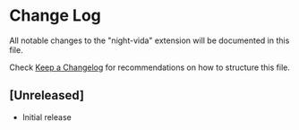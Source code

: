 # Change Log

All notable changes to the "night-vida" extension will be documented in this file.

Check [Keep a Changelog](http://keepachangelog.com/) for recommendations on how to structure this file.

## [Unreleased]

- Initial release
